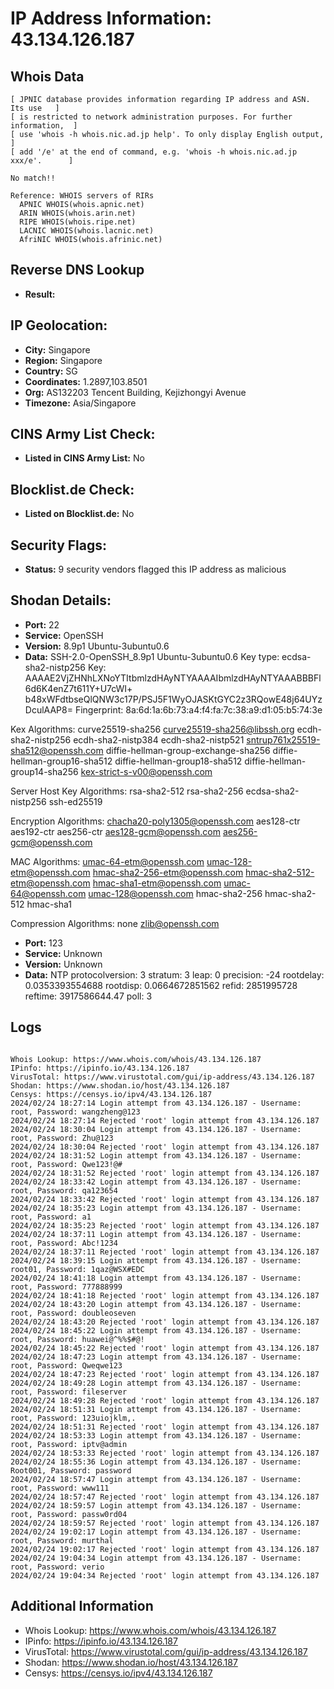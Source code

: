 # IP Address Information: 43.134.126.187

## Whois Data
```
[ JPNIC database provides information regarding IP address and ASN. Its use   ]
[ is restricted to network administration purposes. For further information,  ]
[ use 'whois -h whois.nic.ad.jp help'. To only display English output,        ]
[ add '/e' at the end of command, e.g. 'whois -h whois.nic.ad.jp xxx/e'.      ]

No match!!

Reference: WHOIS servers of RIRs
  APNIC WHOIS(whois.apnic.net)
  ARIN WHOIS(whois.arin.net)
  RIPE WHOIS(whois.ripe.net)
  LACNIC WHOIS(whois.lacnic.net)
  AfriNIC WHOIS(whois.afrinic.net)

```
## Reverse DNS Lookup
- **Result:** 

## IP Geolocation:
- **City:** Singapore
- **Region:** Singapore
- **Country:** SG
- **Coordinates:** 1.2897,103.8501
- **Org:** AS132203 Tencent Building, Kejizhongyi Avenue
- **Timezone:** Asia/Singapore

## CINS Army List Check:
- **Listed in CINS Army List:** 
No

## Blocklist.de Check:
- **Listed on Blocklist.de:** 
No

## Security Flags:
- **Status:** 9 security vendors flagged this IP address as malicious

## Shodan Details:
- **Port:** 22
- **Service:** OpenSSH
- **Version:** 8.9p1 Ubuntu-3ubuntu0.6
- **Data:** SSH-2.0-OpenSSH_8.9p1 Ubuntu-3ubuntu0.6
Key type: ecdsa-sha2-nistp256
Key: AAAAE2VjZHNhLXNoYTItbmlzdHAyNTYAAAAIbmlzdHAyNTYAAABBBFl6d6K4enZ7t611Y+U7cWI+
b48xWFdtbseQlQNW3c17P/PSJ5F1WyOJASKtGYC2z3RQowE48j64UYzDculAAP8=
Fingerprint: 8a:6d:1a:6b:73:a4:f4:fa:7c:38:a9:d1:05:b5:74:3e

Kex Algorithms:
	curve25519-sha256
	curve25519-sha256@libssh.org
	ecdh-sha2-nistp256
	ecdh-sha2-nistp384
	ecdh-sha2-nistp521
	sntrup761x25519-sha512@openssh.com
	diffie-hellman-group-exchange-sha256
	diffie-hellman-group16-sha512
	diffie-hellman-group18-sha512
	diffie-hellman-group14-sha256
	kex-strict-s-v00@openssh.com

Server Host Key Algorithms:
	rsa-sha2-512
	rsa-sha2-256
	ecdsa-sha2-nistp256
	ssh-ed25519

Encryption Algorithms:
	chacha20-poly1305@openssh.com
	aes128-ctr
	aes192-ctr
	aes256-ctr
	aes128-gcm@openssh.com
	aes256-gcm@openssh.com

MAC Algorithms:
	umac-64-etm@openssh.com
	umac-128-etm@openssh.com
	hmac-sha2-256-etm@openssh.com
	hmac-sha2-512-etm@openssh.com
	hmac-sha1-etm@openssh.com
	umac-64@openssh.com
	umac-128@openssh.com
	hmac-sha2-256
	hmac-sha2-512
	hmac-sha1

Compression Algorithms:
	none
	zlib@openssh.com


- **Port:** 123
- **Service:** Unknown
- **Version:** Unknown
- **Data:** NTP
protocolversion: 3
stratum: 3
leap: 0
precision: -24
rootdelay: 0.0353393554688
rootdisp: 0.0664672851562
refid: 2851995728
reftime: 3917586644.47
poll: 3



## Logs
```

Whois Lookup: https://www.whois.com/whois/43.134.126.187
IPinfo: https://ipinfo.io/43.134.126.187
VirusTotal: https://www.virustotal.com/gui/ip-address/43.134.126.187
Shodan: https://www.shodan.io/host/43.134.126.187
Censys: https://censys.io/ipv4/43.134.126.187
2024/02/24 18:27:14 Login attempt from 43.134.126.187 - Username: root, Password: wangzheng@123
2024/02/24 18:27:14 Rejected 'root' login attempt from 43.134.126.187
2024/02/24 18:30:04 Login attempt from 43.134.126.187 - Username: root, Password: Zhu@123
2024/02/24 18:30:04 Rejected 'root' login attempt from 43.134.126.187
2024/02/24 18:31:52 Login attempt from 43.134.126.187 - Username: root, Password: Qwe123!@#
2024/02/24 18:31:52 Rejected 'root' login attempt from 43.134.126.187
2024/02/24 18:33:42 Login attempt from 43.134.126.187 - Username: root, Password: qa123654
2024/02/24 18:33:42 Rejected 'root' login attempt from 43.134.126.187
2024/02/24 18:35:23 Login attempt from 43.134.126.187 - Username: root, Password: a1
2024/02/24 18:35:23 Rejected 'root' login attempt from 43.134.126.187
2024/02/24 18:37:11 Login attempt from 43.134.126.187 - Username: root, Password: Abc!1234
2024/02/24 18:37:11 Rejected 'root' login attempt from 43.134.126.187
2024/02/24 18:39:15 Login attempt from 43.134.126.187 - Username: root01, Password: 1qaz@WSX#EDC
2024/02/24 18:41:18 Login attempt from 43.134.126.187 - Username: root, Password: 777888999
2024/02/24 18:41:18 Rejected 'root' login attempt from 43.134.126.187
2024/02/24 18:43:20 Login attempt from 43.134.126.187 - Username: root, Password: doubleoseven
2024/02/24 18:43:20 Rejected 'root' login attempt from 43.134.126.187
2024/02/24 18:45:22 Login attempt from 43.134.126.187 - Username: root, Password: huawei@^%%$#@!
2024/02/24 18:45:22 Rejected 'root' login attempt from 43.134.126.187
2024/02/24 18:47:23 Login attempt from 43.134.126.187 - Username: root, Password: Qweqwe123
2024/02/24 18:47:23 Rejected 'root' login attempt from 43.134.126.187
2024/02/24 18:49:28 Login attempt from 43.134.126.187 - Username: root, Password: fileserver
2024/02/24 18:49:28 Rejected 'root' login attempt from 43.134.126.187
2024/02/24 18:51:31 Login attempt from 43.134.126.187 - Username: root, Password: 123uiojklm,.
2024/02/24 18:51:31 Rejected 'root' login attempt from 43.134.126.187
2024/02/24 18:53:33 Login attempt from 43.134.126.187 - Username: root, Password: iptv@admin
2024/02/24 18:53:33 Rejected 'root' login attempt from 43.134.126.187
2024/02/24 18:55:36 Login attempt from 43.134.126.187 - Username: Root001, Password: password
2024/02/24 18:57:47 Login attempt from 43.134.126.187 - Username: root, Password: www111
2024/02/24 18:57:47 Rejected 'root' login attempt from 43.134.126.187
2024/02/24 18:59:57 Login attempt from 43.134.126.187 - Username: root, Password: passw0rd04
2024/02/24 18:59:57 Rejected 'root' login attempt from 43.134.126.187
2024/02/24 19:02:17 Login attempt from 43.134.126.187 - Username: root, Password: murthal
2024/02/24 19:02:17 Rejected 'root' login attempt from 43.134.126.187
2024/02/24 19:04:34 Login attempt from 43.134.126.187 - Username: root, Password: verio
2024/02/24 19:04:34 Rejected 'root' login attempt from 43.134.126.187

```
## Additional Information
- Whois Lookup: https://www.whois.com/whois/43.134.126.187
- IPinfo: https://ipinfo.io/43.134.126.187
- VirusTotal: https://www.virustotal.com/gui/ip-address/43.134.126.187
- Shodan: https://www.shodan.io/host/43.134.126.187
- Censys: https://censys.io/ipv4/43.134.126.187

